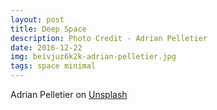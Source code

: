 ```yaml
---
layout: post
title: Deep Space
description: Photo Credit - Adrian Pelletier
date: 2016-12-22
img: beivjuz6k2k-adrian-pelletier.jpg
tags: space minimal
---
```


Adrian Pelletier on [Unsplash](https://unsplash.com/photos/BeIvjuz6k2k)

